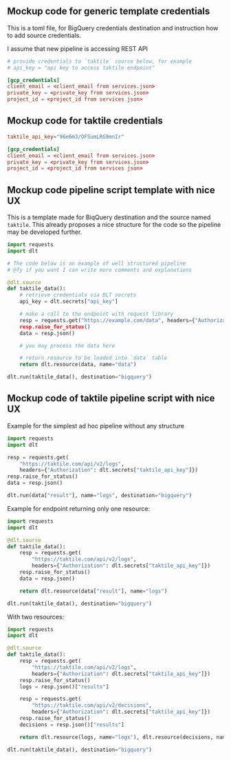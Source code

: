 ## Mockup code for generic template credentials

This is a toml file, for BigQuery credentials destination and instruction how to add source credentials.

I assume that new pipeline is accessing REST API

```toml
# provide credentials to `taktile` source below, for example
# api_key = "api key to access taktile endpoint"

[gcp_credentials]
client_email = <client_email from services.json>
private_key = <private_key from services.json>
project_id = <project_id from services json>
```

## Mockup code for taktile credentials

```toml
taktile_api_key="96e6m3/OFSumLRG9mnIr"

[gcp_credentials]
client_email = <client_email from services.json>
private_key = <private_key from services.json>
project_id = <project_id from services json>
```


## Mockup code pipeline script template with nice UX

This is a template made for BiqQuery destination and the source named `taktile`. This already proposes a nice structure for the code so the pipeline may be developed further.


```python
import requests
import dlt

# The code below is an example of well structured pipeline
# @Ty if you want I can write more comments and explanations

@dlt.source
def taktile_data():
    # retrieve credentials via DLT secrets
    api_key = dlt.secrets["api_key"]

    # make a call to the endpoint with request library
    resp = requests.get("https://example.com/data", headers={"Authorization": api_key"})
    resp.raise_for_status()
    data = resp.json()

    # you may process the data here

    # return resource to be loaded into `data` table
    return dlt.resource(data, name="data")

dlt.run(taktile_data(), destination="bigquery")
```


## Mockup code of taktile pipeline script with nice UX

Example for the simplest ad hoc pipeline without any structure

```python
import requests
import dlt

resp = requests.get(
    "https://taktile.com/api/v2/logs",
    headers={"Authorization": dlt.secrets["taktile_api_key"]})
resp.raise_for_status()
data = resp.json()

dlt.run(data["result"], name="logs", destination="bigquery")
```

Example for endpoint returning only one resource:

```python
import requests
import dlt

@dlt.source
def taktile_data():
    resp = requests.get(
        "https://taktile.com/api/v2/logs",
        headers={"Authorization": dlt.secrets["taktile_api_key"]})
    resp.raise_for_status()
    data = resp.json()

    return dlt.resource(data["result"], name="logs")

dlt.run(taktile_data(), destination="bigquery")
```

With two resources:

```python
import requests
import dlt

@dlt.source
def taktile_data():
    resp = requests.get(
        "https://taktile.com/api/v2/logs",
        headers={"Authorization": dlt.secrets["taktile_api_key"]})
    resp.raise_for_status()
    logs = resp.json()["results"]

    resp = requests.get(
        "https://taktile.com/api/v2/decisions",
        headers={"Authorization": dlt.secrets["taktile_api_key"]})
    resp.raise_for_status()
    decisions = resp.json()["results"]

    return dlt.resource(logs, name="logs"), dlt.resource(decisions, name="decisions")

dlt.run(taktile_data(), destination="bigquery")
```
